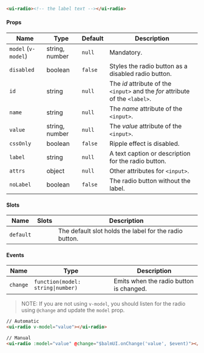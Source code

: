 ```html
<ui-radio><!-- the label text --></ui-radio>
```

#### Props

| Name                | Type           | Default | Description                                                                   |
| ------------------- | -------------- | ------- | ----------------------------------------------------------------------------- |
| `model` (`v-model`) | string, number | `null`  | Mandatory.                                                                    |
| `disabled`          | boolean        | `false` | Styles the radio button as a disabled radio button.                           |
| `id`                | string         | `null`  | The _id_ attribute of the `<input>` and the _for_ attribute of the `<label>`. |
| `name`              | string         | `null`  | The _name_ attribute of the `<input>`.                                        |
| `value`             | string, number | `null`  | The _value_ attribute of the `<input>`.                                       |
| `cssOnly`           | boolean        | `false` | Ripple effect is disabled.                                                    |
| `label`             | string         | `null`  | A text caption or description for the radio button.                           |
| `attrs`             | object         | `null`  | Other attributes for `<input>`.                                               |
| `noLabel`           | boolean        | `false` | The radio button without the label.                                           |

#### Slots

| Name      | Slots | Description                                            |
| --------- | ----- | ------------------------------------------------------ |
| `default` |       | The default slot holds the label for the radio button. |

#### Events

| Name     | Type                              | Description                             |
| -------- | --------------------------------- | --------------------------------------- |
| `change` | `function(model: string\|number)` | Emits when the radio button is changed. |

> NOTE: If you are not using `v-model`, you should listen for the radio using `@change` and update the `model` prop.

```html
// Automatic
<ui-radio v-model="value"></ui-radio>

// Manual
<ui-radio :model="value" @change="$balmUI.onChange('value', $event)"></ui-radio>
```
